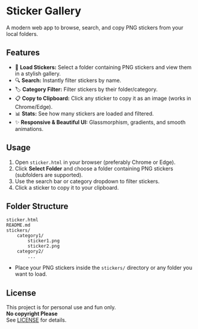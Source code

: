 # Sticker Gallery

A modern web app to browse, search, and copy PNG stickers from your local folders.

## Features

- 📁 **Load Stickers:** Select a folder containing PNG stickers and view them in a stylish gallery.
- 🔍 **Search:** Instantly filter stickers by name.
- 🏷️ **Category Filter:** Filter stickers by their folder/category.
- 📋 **Copy to Clipboard:** Click any sticker to copy it as an image (works in Chrome/Edge).
- 📊 **Stats:** See how many stickers are loaded and filtered.
- ✨ **Responsive & Beautiful UI:** Glassmorphism, gradients, and smooth animations.

## Usage

1. Open `sticker.html` in your browser (preferably Chrome or Edge).
2. Click **Select Folder** and choose a folder containing PNG stickers (subfolders are supported).
3. Use the search bar or category dropdown to filter stickers.
4. Click a sticker to copy it to your clipboard.

## Folder Structure

```
sticker.html
README.md
stickers/
    category1/
        sticker1.png
        sticker2.png
    category2/
        ...
```

- Place your PNG stickers inside the `stickers/` directory or any folder you want to load.

## License

This project is for personal use and fun only.  
**No copyright Please**  
See [LICENSE](LICENSE) for details.